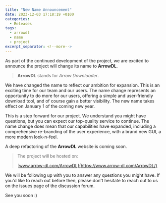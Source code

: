 ```yaml
---
title: "New Name Announcement"
date: 2023-12-03 17:18:19 +0100
categories:
  - Releases
tags:
  - arrowdl
  - name
  - project
excerpt_separator: <!--more-->
---
```


As part of the continued development of the project, we are excited to announce the project will change its name to **ArrowDL**.

> **ArrowDL** stands for *Arrow Downloader*.

We have changed the name to reflect our ambition for expansion. This is an exciting time for our team and our users. The name change represents an opportunity to do more for our users, offering a simple and user-friendly download tool, and of course gain a better visibility. The new name takes effect on January 1 of the coming new year.

<!--more-->

This is a step forward for our project. We understand you might have questions, but you can expect our top-quality service to continue. The name change does mean that our capabilities have expanded, including a comprehensive re-branding of the user experience, with a brand new GUI, a more modern look-n-feel.

A deep refactoring of the **ArrowDL** website is coming soon.

> The project will be hosted on:
>
> [www.arrow-dl.com/ArrowDL](https://www.arrow-dl.com/ArrowDL/)

We will be following up with you to answer any questions you might have. If you'd like to reach out before then, please don't hesitate to reach out to us on the issues page of the discussion forum.

See you soon :)
